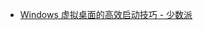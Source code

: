 -  [Windows 虚拟桌面的高效启动技巧 - 少数派](https://app.yinxiang.com/shard/s63/nl/13797828/f208b072-8842-4cb3-9ad0-7adb61a62526)
